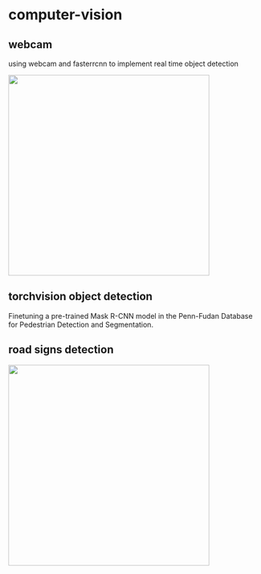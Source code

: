 # computer-vision

## webcam
using webcam and fasterrcnn to implement real time object detection 

<img src="https://user-images.githubusercontent.com/45914103/179390300-58591adb-4bbd-4748-a376-1a46391f3214.png" width="400">

## torchvision object detection
Finetuning a pre-trained Mask R-CNN model in the Penn-Fudan Database for Pedestrian Detection and Segmentation.

## road signs detection
<img src="https://user-images.githubusercontent.com/45914103/192931675-fff27816-62ea-40af-9fdf-757e30b160fa.png" width="400">
